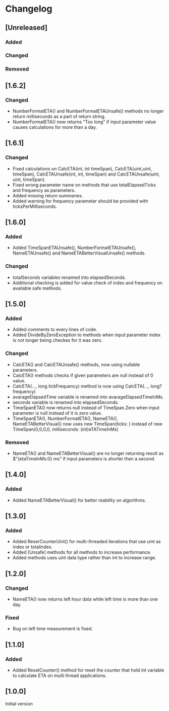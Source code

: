 # Changelog

## [Unreleased]

### Added

### Changed

### Removed

## [1.6.2]

### Changed
* NumberFormatETA() and NumberFormatETAUnsafe() methods no longer return milliseconds as a part of return string.
* NumberFormatETA() now returns "Too long" if input parameter value causes calculations for more than a day.

## [1.6.1]

### Changed
* Fixed calculations on CalcETA(int, int timeSpan), CalcETA(uint,uint, timeSpan), CalcETAUnsafe(int, int, timeSpan) and CalcETAUnsafe(uint, uint, timeSpan).
* Fixed wrong parameter name on methods that use totalElapsedTicks and frequency as parameters.
* Added missing return summaries.
* Added warning for frequency parameter should be provided with ticksPerMilliseconds.

## [1.6.0]

### Added
* Added TimeSpanETAUnsafe(), NumberFormatETAUnsafe(), NameETAUnsafe() and NameETABetterVisualUnsafe() methods.

### Changed
* totalSeconds variables renamed into elapsedSeconds.
* Additional checking is added for value check of index and frequency on available safe methods.

## [1.5.0]

### Added
* Added comments to every lines of code.
* Added DivideByZeroException to methods when input parameter index is not longer being checkes for it was zero.

### Changed
* CalcETA() and CalcETAUnsafe() methods, now using nullable parameters.
* CalcETA() methods checks if given parameters are null instead of 0 value.
* CalcETA(..., long tickFrequency) method is now using CalcETA(..., long? frequency)
* avarageElapsedTime variable is renamed into avarageElapsedTimeInMs.
* seconds variable is renamed into elapsedSeconds.
* TimeSpanETA() now returns null instead of TimeSpan.Zero when input parameter is null instead of it is zero value.
* TimeSpanETA(), NumberFormatETA(), NameETA(), NameETABetterVisual() now uses new TimeSpan(ticks: ) instead of new TimeSpan(0,0,0,0, milliseconds: (int)eTATimeInMs)

### Removed
  * NameETA() and NameETABetterVisual() are no longer returning result as $"{etaTimeInMs:0} ms" if input parameters is shorter then a second.

## [1.4.0]

### Added
 * Added NameETABetterVisual() for better reability on algorithms.

## [1.3.0]

### Added
 * Added ReserCounterUint() for multi-threaded iterations that use uint as index or totalindex.
 * Added [Unsafe] methods for all methods to increase performance.
 * Added methods uses uint data type rather than int to increase range.

## [1.2.0]

### Changed
 * NameETA() now returns left hour data while left time is more than one day.
### Fixed
 * Bug on left time measurement is fixed.

## [1.1.0]

### Added
 * Added ResetCounter() method for reset the counter that hold int variable to calculate ETA on multi thread applications.

## [1.0.0]
Initial version
